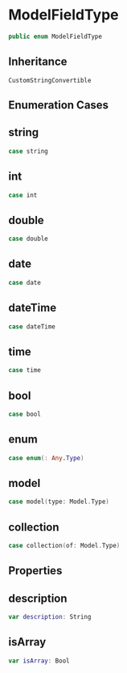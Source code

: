 # ModelFieldType

``` swift
public enum ModelFieldType
```

## Inheritance

`CustomStringConvertible`

## Enumeration Cases

## string

``` swift
case string
```

## int

``` swift
case int
```

## double

``` swift
case double
```

## date

``` swift
case date
```

## dateTime

``` swift
case dateTime
```

## time

``` swift
case time
```

## bool

``` swift
case bool
```

## enum

``` swift
case enum(: Any.Type)
```

## model

``` swift
case model(type: Model.Type)
```

## collection

``` swift
case collection(of: Model.Type)
```

## Properties

## description

``` swift
var description: String
```

## isArray

``` swift
var isArray: Bool
```
